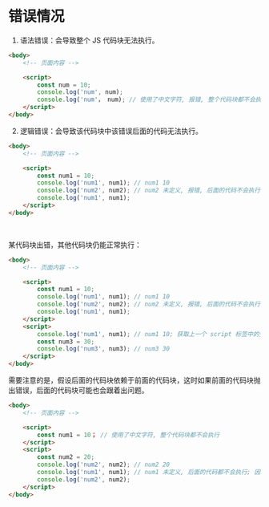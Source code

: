 # 错误情况

1.   语法错误：会导致整个 JS 代码块无法执行。

```html
<body>
    <!-- 页面内容 -->

    <script>
        const num = 10;
        console.log('num', num);
        console.log('num'， num); // 使用了中文字符, 报错, 整个代码块都不会执行
    </script>
</body>
```

2.   逻辑错误：会导致该代码块中该错误后面的代码无法执行。

```html
<body>
    <!-- 页面内容 -->

    <script>
        const num1 = 10;
        console.log('num1', num1); // num1 10
        console.log('num2', num2); // num2 未定义, 报错, 后面的代码不会执行
        console.log('num1', num1);
    </script>
</body>
```

<br>

某代码块出错，其他代码块仍能正常执行：

```html
<body>
    <!-- 页面内容 -->

    <script>
        const num1 = 10;
        console.log('num1', num1); // num1 10
        console.log('num2', num2); // num2 未定义, 报错, 后面的代码不会执行
        console.log('num1', num1);
    </script>
    <script>
        console.log('num1', num1); // num1 10; 获取上一个 script 标签中的变量并打印
        const num3 = 30;
        console.log('num3', num3); // num3 30
    </script>
</body>
```

需要注意的是，假设后面的代码块依赖于前面的代码块，这时如果前面的代码块抛出错误，后面的代码块可能也会跟着出问题。

```html
<body>
    <!-- 页面内容 -->

    <script>
        const num1 = 10； // 使用了中文字符, 整个代码块都不会执行
    </script>
    <script>
        const num2 = 20;
        console.log('num2', num2); // num2 20
        console.log('num1', num1); // num1 未定义, 后面的代码都不会执行; 因为前面的代码块出错, 影响了变量的声明
        console.log('num2', num2);
    </script>
</body>
```

<br>